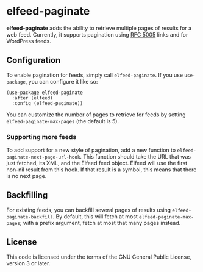 # elfeed-paginate

**elfeed-paginate** adds the ability to retrieve multiple pages of results for a
web feed. Currently, it supports pagination using [RFC 5005][rfc-5005] links and
for WordPress feeds.

## Configuration

To enable pagination for feeds, simply call `elfeed-paginate`. If you use
`use-package`, you can configure it like so:

```elisp
(use-package elfeed-paginate
  :after (elfeed)
  :config (elfeed-paginate))
```

You can customize the number of pages to retrieve for feeds by setting
`elfeed-paginate-max-pages` (the default is 5).

### Supporting more feeds

To add support for a new style of pagination, add a new function to
`elfeed-paginate-next-page-url-hook`. This function should take the URL that was
just fetched, its XML, and the Elfeed feed object. Elfeed will use the first
non-nil result from this hook. If that result is a symbol, this means that there
is no next page.

## Backfilling

For existing feeds, you can backfill several pages of results using
`elfeed-paginate-backfill`. By default, this will fetch at most
`elfeed-paginate-max-pages`; with a prefix argument, fetch at most that many
pages instead.

## License

This code is licensed under the terms of the GNU General Public License, version
3 or later.

[rfc-5005]: https://datatracker.ietf.org/doc/html/rfc5005

